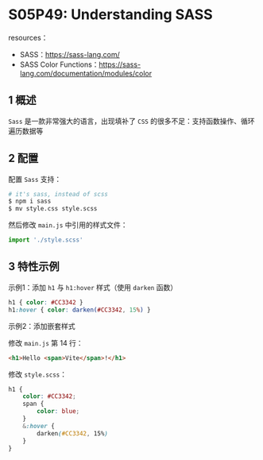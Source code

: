 # S05P49: Understanding SASS



resources：

- SASS：https://sass-lang.com/
- SASS Color Functions：https://sass-lang.com/documentation/modules/color



## 1 概述

`Sass` 是一款非常强大的语言，出现填补了 `CSS` 的很多不足：支持函数操作、循环遍历数据等



## 2 配置

配置 `Sass` 支持：

```bash
# it's sass, instead of scss
$ npm i sass
$ mv style.css style.scss
```

然后修改 `main.js` 中引用的样式文件：

```js
import './style.scss'
```



## 3 特性示例

示例1：添加 `h1` 与 `h1:hover` 样式（使用 `darken` 函数）

```scss
h1 { color: #CC3342 }
h1:hover { color: darken(#CC3342, 15%) }
```



示例2：添加嵌套样式

修改 `main.js` 第 14 行：

```html
<h1>Hello <span>Vite</span>!</h1>
```

修改 `style.scss`：

```scss
h1 {
    color: #CC3342;
    span {
        color: blue;
    }
    &:hover {
        darken(#CC3342, 15%)
    }
}
```

